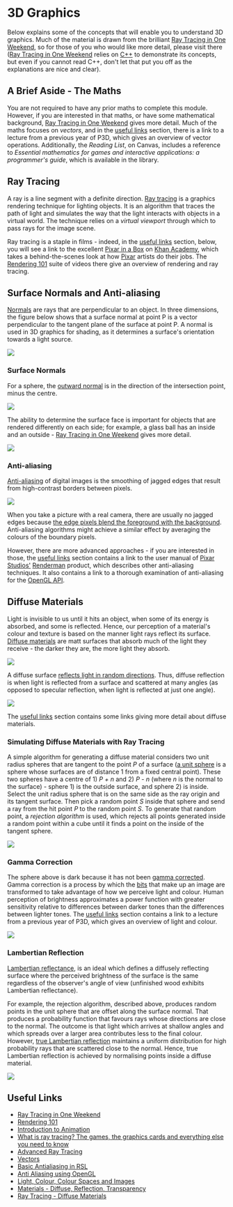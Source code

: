 # 3D Graphics

Below explains some of the concepts that will enable you to understand 3D graphics. Much of the material is drawn from the brilliant [Ray Tracing in One Weekend](https://raytracing.github.io/books/RayTracingInOneWeekend.html), so for those of you who would like more detail, please visit there ([Ray Tracing in One Weekend](https://raytracing.github.io/books/RayTracingInOneWeekend.html) relies on [C++](https://en.wikipedia.org/wiki/C%2B%2B) to demonstrate its concepts, but even if you cannot read C++, don't let that put you off as the explanations are nice and clear).

## A Brief Aside - The Maths

You are not required to have any prior maths to complete this module. However, if you are interested in that maths, or have some mathematical background, [Ray Tracing in One Weekend](https://raytracing.github.io/books/RayTracingInOneWeekend.html) gives more detail. Much of the maths focuses on _vectors_, and in the [useful links](#useful-links) section, there is a link to a lecture from a previous year of P3D, which gives an overview of vector operations. Additionally, the _Reading List_, on Canvas, includes a reference to _Essential mathematics for games and interactive applications: a programmer's guide_, which is available in the library.

## Ray Tracing

A ray is a line segment with a definite direction. [Ray tracing](https://www.khanacademy.org/computing/pixar/rendering/rendering1/v/rendering-1) is a graphics rendering technique for lighting objects. It is an algorithm that traces the path of light and simulates the way that the light interacts with objects in a virtual world. The technique relies on a _virtual viewport_ through which to pass rays for the image scene.

Ray tracing is a staple in films - indeed, in the [useful links](#useful-links) section, below, you will see a link to the excellent [Pixar in a Box](https://www.khanacademy.org/computing/pixar) on [Khan Academy](https://www.khanacademy.org/), which takes a behind-the-scenes look at how [Pixar](https://www.pixar.com/) artists do their jobs. The [Rendering 101](https://www.khanacademy.org/computing/pixar/rendering/rendering1/a/start-here-rendering) suite of videos there give an overview of rendering and ray tracing.

## Surface Normals and Anti-aliasing

[Normals](https://en.wikipedia.org/wiki/Normal_(geometry)) are rays that are perpendicular to an object. In three dimensions, the figure below shows that a surface normal at point P is a vector perpendicular to the tangent plane of the surface at point P. A normal is used in 3D graphics for shading, as it determines a surface's orientation towards a light source.

![](./images/normal.png)

### Surface Normals

For a sphere, the [outward normal](https://raytracing.github.io/books/RayTracingInOneWeekend.html#surfacenormalsandmultipleobjects/shadingwithsurfacenormals) is in the direction of the intersection point, minus the centre.

![](./images/sphereNormal.jpg)

The ability to determine the surface face is important for objects that are rendered differently on each side; for example, a glass ball has an inside and an outside - [Ray Tracing in One Weekend](https://raytracing.github.io/books/RayTracingInOneWeekend.html) gives more detail.

![](./images/sphereWithSurfaceNormal.png)

### Anti-aliasing

[Anti-aliasing](https://helpx.adobe.com/photoshop/key-concepts/aliasing-anti-aliasing.html) of digital images is the smoothing of jagged edges that result from high-contrast borders between pixels.

![](./images/antiAliasedSphere.png)

When you take a picture with a real camera, there are usually no jagged edges because [the edge pixels blend the foreground with the background](https://raytracing.github.io/books/RayTracingInOneWeekend.html#antialiasing). Anti-aliasing algorithms might achieve a similar effect by averaging the colours of the boundary pixels.

However, there are more advanced approaches - if you are interested in those, the [useful links](#useful-links) section contains a link to the user manual of [Pixar Studios'](https://www.pixar.com/) [Renderman](https://renderman.pixar.com/) product, which describes other anti-aliasing techniques. It also contains a link to a thorough examination of anti-aliasing for the [OpenGL API](https://www.opengl.org/).

## Diffuse Materials

Light is invisible to us until it hits an object, when some of its energy is absorbed, and some is reflected. Hence, our perception of a material's colour and texture is based on the manner light rays reflect its surface. [Diffuse materials](https://raytracing.github.io/books/RayTracingInOneWeekend.html#diffusematerials) are matt surfaces that absorb much of the light they receive - the darker they are, the more light they absorb.

![](./images/mattSpheres.jpg)

A diffuse surface [reflects light in random directions](https://viclw17.github.io/2018/07/20/raytracing-diffuse-materials/). Thus, diffuse reflection is when light is reflected from a surface and scattered at many angles (as opposed to specular reflection, when light is reflected at just one angle).

![](./images/randomReflection.png)

The [useful links](#useful-links) section contains some links giving more detail about diffuse materials.

### Simulating Diffuse Materials with Ray Tracing

A simple algorithm for generating a diffuse material considers two unit radius spheres that are tangent to the point _P_ of a surface ([a unit sphere](https://en.wikipedia.org/wiki/Unit_sphere) is a sphere whose surfaces are of distance 1 from a fixed central point). These two spheres have a centre of 1) _P + n_ and 2) _P - n_ (where _n_ is the normal to the surface) - sphere 1) is the outside surface, and sphere 2) is inside. Select the unit radius sphere that is on the same side as the ray origin and its tangent surface. Then pick a random point _S_ inside that sphere and send a ray from the hit point _P_ to the random point _S_. To generate that random point, a _rejection algorithm_ is used, which rejects all points generated inside a random point within a cube until it finds a point on the inside of the tangent sphere.

![](./images/diffuseSphere.png)

### Gamma Correction

The sphere above is dark because it has not been [gamma corrected](https://en.wikipedia.org/wiki/Gamma_correction). Gamma correction is a process by which the [bits](https://en.wikipedia.org/wiki/Bit) that make up an image are transformed to take advantage of how we perceive light and colour. Human perception of brightness approximates a power function with greater sensitivity relative to differences between darker tones than the differences between lighter tones. The [useful links](#useful-links) section contains a link to a lecture from a previous year of P3D, which gives an overview of light and colour.

![](./images/gammaCorrectedSphere.png)

### Lambertian Reflection

[Lambertian reflectance](https://en.wikipedia.org/wiki/Lambertian_reflectance), is an ideal which defines a diffusely reflecting surface where the perceived brightness of the surface is the same regardless of the observer's angle of view (unfinished wood exhibits Lambertian reflectance).

For example, the rejection algorithm, described above, produces random points in the unit sphere that are offset along the surface normal. That produces a probability function that favours rays whose directions are close to the normal. The outcome is that light which arrives at shallow angles and which spreads over a larger area contributes less to the final colour. However, [true Lambertian reflection](https://raytracing.github.io/books/RayTracingInOneWeekend.html#diffusematerials/truelambertianreflection) maintains a uniform distribution for high probability rays that are scattered close to the normal. Hence, true Lambertian reflection is achieved by normalising points inside a diffuse material.

![](./images/lambertianSphere.png)

## Useful Links

+ [Ray Tracing in One Weekend](https://raytracing.github.io/books/RayTracingInOneWeekend.html)
+ [Rendering 101](https://www.khanacademy.org/computing/pixar/rendering/rendering1/a/start-here-rendering)
+ [Introduction to Animation](https://www.khanacademy.org/computing/pixar/animate/ball/a/start-here-animation)
+ [What is ray tracing? The games, the graphics cards and everything else you need to know](https://www.techradar.com/uk/news/ray-tracing)
+ [Advanced Ray Tracing](../advancedRayTracing.pdf)
+ [Vectors](../vectors.pdf)
+ [Basic Antialiasing in RSL](https://renderman.pixar.com/resources/RenderMan_20/basicAntialiasing.html)
+ [Anti Aliasing using OpenGL](https://learnopengl.com/Advanced-OpenGL/Anti-Aliasing)
+ [Light, Colour, Colour Spaces and Images](../lightAndColourPerception.pdf)
+ [Materials - Diffuse, Reflection, Transparency](https://www.suplugins.com/podium/help/materials-drt.php)
+ [Ray Tracing - Diffuse Materials](https://viclw17.github.io/2018/07/20/raytracing-diffuse-materials/)
